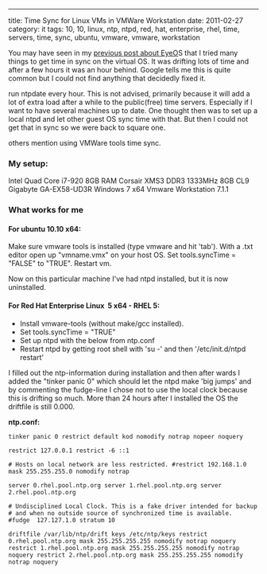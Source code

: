 ---
title: Time Sync for Linux VMs in VMWare Workstation
date: 2011-02-27
category: it
tags: 10, 10, linux, ntp, ntpd, red, hat, enterprise, rhel, time, servers, time, sync, ubuntu, vmware, vmware, workstation

You may have seen in my [previous post about EyeO](http://www.guldmyr.com/blog/eyeos-cloud-desktop-in-your-browser-part-2/ "eyeos time sync")S that I tried many things to get time in sync on the virtual OS. It was drifting lots of time and after a few hours it was an hour behind. Google tells me this is quite common but I could not find anything that decidedly fixed it.

run ntpdate every hour. This is not advised, primarily because it will add a lot of extra load after a while to the public(free) time servers. Especially if I want to have several machines up to date. One thought then was to set up a local ntpd and let other guest OS sync time with that. But then I could not get that in sync so we were back to square one.

others mention using VMWare tools time sync.

### My setup:

Intel Quad Core i7-920 8GB RAM Corsair XMS3 DDR3 1333MHz 8GB CL9 Gigabyte GA-EX58-UD3R Windows 7 x64 Vmware Workstation 7.1.1

### What works for me

#### For **ubuntu 10.10** x64:

Make sure vmware tools is installed (type vmware and hit 'tab'). With a .txt editor open up "vmname.vmx" on your host OS. Set tools.syncTime = "FALSE" to "TRUE". Restart vm.

Now on this particular machine I've had ntpd installed, but it is now uninstalled.

#### For Red Hat Enterprise Linux  5 x64 - **RHEL 5**:

- Install vmware-tools (without make/gcc installed).
- Set tools.syncTime = "TRUE"
- Set up ntpd with the below from ntp.conf
- Restart ntpd by getting root shell with 'su -' and then '/etc/init.d/ntpd restart'

I filled out the ntp-information during installation and then after wards I added the "tinker panic 0" which should let the ntpd make 'big jumps' and by commenting the fudge-line I chose not to use the local clock because this is drifting so much. More than 24 hours after I installed the OS the driftfile is still 0.000.

**ntp.conf:**

`tinker panic 0 restrict default kod nomodify notrap nopeer noquery`

`restrict 127.0.0.1 restrict -6 ::1`

`# Hosts on local network are less restricted. #restrict 192.168.1.0 mask 255.255.255.0 nomodify notrap`

`server 0.rhel.pool.ntp.org server 1.rhel.pool.ntp.org server 2.rhel.pool.ntp.org`

`# Undisciplined Local Clock. This is a fake driver intended for backup # and when no outside source of synchronized time is available. #fudge  127.127.1.0 stratum 10`

`driftfile /var/lib/ntp/drift keys /etc/ntp/keys restrict 0.rhel.pool.ntp.org mask 255.255.255.255 nomodify notrap noquery restrict 1.rhel.pool.ntp.org mask 255.255.255.255 nomodify notrap noquery restrict 2.rhel.pool.ntp.org mask 255.255.255.255 nomodify notrap noquery`

